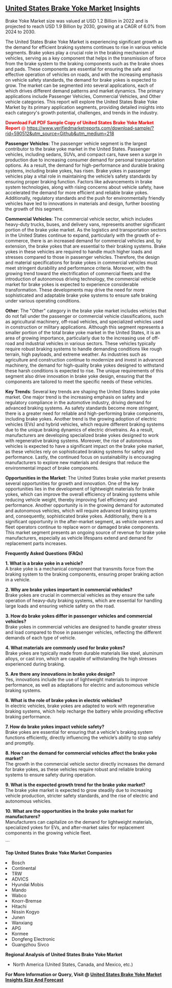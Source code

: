 <h2><a href="https://www.verifiedmarketreports.com/download-sample/?rid=590512&amp;utm_source=Github&amp;utm_medium=218" target="_blank">United States Brake Yoke Market</a> Insights</h2><p>Brake Yoke Market size was valued at USD 1.2 Billion in 2022 and is projected to reach USD 1.9 Billion by 2030, growing at a CAGR of 6.0% from 2024 to 2030.</p><p> <p>The United States Brake Yoke Market is experiencing significant growth as the demand for efficient braking systems continues to rise in various vehicle segments. Brake yokes play a crucial role in the braking mechanism of vehicles, serving as a key component that helps in the transmission of force from the brake system to the braking components such as the brake shoes and pads. These components are essential for ensuring the safe and effective operation of vehicles on roads, and with the increasing emphasis on vehicle safety standards, the demand for brake yokes is expected to grow. The market can be segmented into several applications, each of which drives different demand patterns and market dynamics. The primary applications include Passenger Vehicles, Commercial Vehicles, and Other vehicle categories. This report will explore the United States Brake Yoke Market by its primary application segments, providing detailed insights into each category's growth potential, challenges, and trends in the industry. <p><span class=""><span style="color: #ff0000;"><strong>Download Full PDF Sample Copy of United States Brake Yoke Market Report</strong> @ </span><a href="https://www.verifiedmarketreports.com/download-sample/?rid=590512&amp;utm_source=Github&amp;utm_medium=218" target="_blank">https://www.verifiedmarketreports.com/download-sample/?rid=590512&amp;utm_source=Github&amp;utm_medium=218</a></span></p></p> <p><strong>Passenger Vehicles</strong>: The passenger vehicle segment is the largest contributor to the brake yoke market in the United States. Passenger vehicles, including sedans, SUVs, and compact cars, have seen a surge in production due to increasing consumer demand for personal transportation options. As a result, the demand for high-performance and durable braking systems, including brake yokes, has risen. Brake yokes in passenger vehicles play a vital role in maintaining the vehicle’s safety standards by ensuring proper braking function. Factors like advancements in brake system technologies, along with rising concerns about vehicle safety, have accelerated the demand for more efficient and reliable brake yokes. Additionally, regulatory standards and the push for environmentally friendly vehicles have led to innovations in materials and design, further boosting the growth of this segment. <p><strong>Commercial Vehicles</strong>: The commercial vehicle sector, which includes heavy-duty trucks, buses, and delivery vans, represents another significant portion of the brake yoke market. As the logistics and transportation sectors in the United States continue to expand, particularly with the growth of e-commerce, there is an increased demand for commercial vehicles and, by extension, the brake yokes that are essential to their braking systems. Brake yokes in these vehicles are required to handle much higher loads and stresses compared to those in passenger vehicles. Therefore, the design and material specifications for brake yokes in commercial vehicles must meet stringent durability and performance criteria. Moreover, with the growing trend toward the electrification of commercial fleets and the introduction of autonomous driving technology, the commercial vehicle market for brake yokes is expected to experience considerable transformation. These developments may drive the need for more sophisticated and adaptable brake yoke systems to ensure safe braking under various operating conditions. <p><strong>Other</strong>: The "Other" category in the brake yoke market includes vehicles that do not fall under the passenger or commercial vehicle classifications, such as agricultural machinery, off-road vehicles, and specialized vehicles used in construction or military applications. Although this segment represents a smaller portion of the total brake yoke market in the United States, it is an area of growing importance, particularly due to the increasing use of off-road and industrial vehicles in various sectors. These vehicles typically require robust braking systems to handle demanding conditions like rough terrain, high payloads, and extreme weather. As industries such as agriculture and construction continue to modernize and invest in advanced machinery, the demand for high-quality brake yokes designed to withstand these harsh conditions is expected to rise. The unique requirements of this segment also drive innovation in brake yoke design, ensuring that the components are tailored to meet the specific needs of these vehicles. <p><strong>Key Trends</strong>: Several key trends are shaping the United States brake yoke market. One major trend is the increasing emphasis on safety and regulatory compliance in the automotive industry, driving demand for advanced braking systems. As safety standards become more stringent, there is a greater need for reliable and high-performing brake components, including brake yokes. Another trend is the growing adoption of electric vehicles (EVs) and hybrid vehicles, which require different braking systems due to the unique braking dynamics of electric drivetrains. As a result, manufacturers are developing specialized brake yokes designed to work with regenerative braking systems. Moreover, the rise of autonomous vehicles is expected to have a significant impact on the brake yoke market, as these vehicles rely on sophisticated braking systems for safety and performance. Lastly, the continued focus on sustainability is encouraging manufacturers to explore new materials and designs that reduce the environmental impact of brake components. <p><strong>Opportunities in the Market</strong>: The United States brake yoke market presents several opportunities for growth and innovation. One of the key opportunities lies in the development of lightweight materials for brake yokes, which can improve the overall efficiency of braking systems while reducing vehicle weight, thereby improving fuel efficiency and performance. Another opportunity is in the growing demand for automated and autonomous vehicles, which will require advanced braking systems and, consequently, sophisticated brake yokes. Additionally, there is a significant opportunity in the after-market segment, as vehicle owners and fleet operators continue to replace worn or damaged brake components. This market segment presents an ongoing source of revenue for brake yoke manufacturers, especially as vehicle lifespans extend and demand for replacement parts increases. <p><p><strong>Frequently Asked Questions (FAQs)</strong></p> <p><strong>1. What is a brake yoke in a vehicle?</strong><br> A brake yoke is a mechanical component that transmits force from the braking system to the braking components, ensuring proper braking action in a vehicle.</p> <p><strong>2. Why are brake yokes important in commercial vehicles?</strong><br> Brake yokes are crucial in commercial vehicles as they ensure the safe operation of heavy-duty braking systems, which are essential for handling large loads and ensuring vehicle safety on the road.</p> <p><strong>3. How do brake yokes differ in passenger vehicles and commercial vehicles?</strong><br> Brake yokes in commercial vehicles are designed to handle greater stress and load compared to those in passenger vehicles, reflecting the different demands of each type of vehicle.</p> <p><strong>4. What materials are commonly used for brake yokes?</strong><br> Brake yokes are typically made from durable materials like steel, aluminum alloys, or cast iron, which are capable of withstanding the high stresses experienced during braking.</p> <p><strong>5. Are there any innovations in brake yoke design?</strong><br> Yes, innovations include the use of lightweight materials to improve performance, as well as adaptations for electric and autonomous vehicle braking systems.</p> <p><strong>6. What is the role of brake yokes in electric vehicles?</strong><br> In electric vehicles, brake yokes are adapted to work with regenerative braking systems, which help recharge the battery while providing effective braking performance.</p> <p><strong>7. How do brake yokes impact vehicle safety?</strong><br> Brake yokes are essential for ensuring that a vehicle's braking system functions efficiently, directly influencing the vehicle’s ability to stop safely and promptly.</p> <p><strong>8. How can the demand for commercial vehicles affect the brake yoke market?</strong><br> The growth in the commercial vehicle sector directly increases the demand for brake yokes, as these vehicles require robust and reliable braking systems to ensure safety during operation.</p> <p><strong>9. What is the expected growth trend for the brake yoke market?</strong><br> The brake yoke market is expected to grow steadily due to increasing vehicle production, stricter safety standards, and the rise of electric and autonomous vehicles.</p> <p><strong>10. What are the opportunities in the brake yoke market for manufacturers?</strong><br> Manufacturers can capitalize on the demand for lightweight materials, specialized yokes for EVs, and after-market sales for replacement components in the growing vehicle fleet.</p> ```</p><p><strong>Top United States Brake Yoke Market Companies</strong></p><div data-test-id=""><p><li>Bosch</li><li> Continental</li><li> TRW</li><li> ADVICS</li><li> Hyundai Mobis</li><li> Mando</li><li> Wabco</li><li> Knorr-Bremse</li><li> Hitachi</li><li> Nissin Kogyo</li><li> Junen</li><li> Wanxiang</li><li> APG</li><li> Kormee</li><li> Dongfeng Electronic</li><li> Guangzhou Sivco</li></p><div><strong>Regional Analysis of&nbsp;United States Brake Yoke Market</strong></div><ul><li dir="ltr"><p dir="ltr">North America&nbsp;(United States, Canada, and Mexico, etc.)</p></li></ul><p><strong>For More Information or Query, Visit @&nbsp;</strong><strong><a href="https://www.verifiedmarketreports.com/product/brake-yoke-market/?utm_source=Github&amp;utm_medium=218" target="_blank">United States Brake Yoke Market Insights Size And Forecast</a></strong></p></div>
